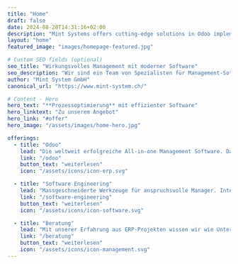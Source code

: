 ```yaml
---
title: "Home"
draft: false
date: 2024-08-28T14:31:16+02:00
description: "Mint Systems offers cutting-edge solutions in Odoo implementation, software engineering, and process optimization."
layout: "home"
featured_image: "images/homepage-featured.jpg"

# Custom SEO fields (optional)
seo_title: "Wirkungsvolles Management mit moderner Software"
seo_description: "Wir sind ein Team von Spezialisten für Management-Software. Auf Basis von Führungserfahrung in der Industrie und Fachkenntnis im Software-Engineering kennen wir Lösungen die funktionieren."
author: "Mint System GmbH"
canonical_url: "https://www.mint-system.ch/"

# Content - Hero
hero_text: "**Prozessoptimierung** mit effizienter Software"
hero_linktext: "Zu unserem Angebot"
hero_link: "#offer"
hero_image: "/assets/images/home-hero.jpg"

offerings:
  - title: "Odoo"
    lead: "Die weltweit erfolgreiche All-in-one Management Software. Dank modernster Technik so individuell wie ihre Firma."
    link: "/odoo"
    button_text: "weiterlesen"
    icon: "/assets/icons/icon-erp.svg"

  - title: "Software Engineering"
    lead: "Massgeschneiderte Werkzeuge für anspruchsvolle Manager. Integration von State of the Art Open Source Software."
    link: "/software-engineering"
    button_text: "weiterlesen"
    icon: "/assets/icons/icon-software.svg"

  - title: "Beratung"
    lead: "Mit unserer Erfahrung aus ERP-Projekten wissen wir wie Unternehmen die digitale Transformation gelingt."
    link: "/beratung"
    button_text: "weiterlesen"
    icon: "/assets/icons/icon-management.svg"
--- 
```

